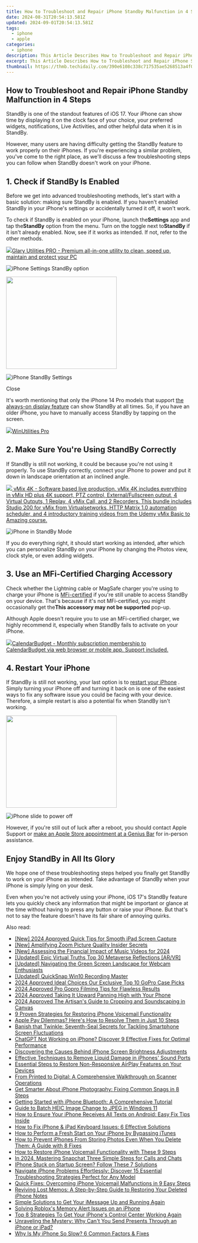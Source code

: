 ```yaml
---
title: How to Troubleshoot and Repair iPhone Standby Malfunction in 4 Steps
date: 2024-08-31T20:54:13.581Z
updated: 2024-09-01T20:54:13.581Z
tags:
  - iphone
  - apple
categories:
  - iphone
description: This Article Describes How to Troubleshoot and Repair iPhone Standby Malfunction in 4 Steps
excerpt: This Article Describes How to Troubleshoot and Repair iPhone Standby Malfunction in 4 Steps
thumbnail: https://thmb.techidaily.com/390e6108c338c717535ae5268513a4f027783679d87088006ba977c8519d5351.jpg
---
```


## How to Troubleshoot and Repair iPhone Standby Malfunction in 4 Steps

 StandBy is one of the standout features of iOS 17\. Your iPhone can show time by displaying it on the clock face of your choice, your preferred widgets, notifications, Live Activities, and other helpful data when it is in StandBy.

 However, many users are having difficulty getting the StandBy feature to work properly on their iPhones. If you're experiencing a similar problem, you've come to the right place, as we'll discuss a few troubleshooting steps you can follow when StandBy doesn't work on your iPhone.

## 1\. Check if StandBy Is Enabled

 Before we get into advanced troubleshooting methods, let's start with a basic solution: making sure StandBy is enabled. If you haven't enabled StandBy in your iPhone's settings or accidentally turned it off, it won't work.

 To check if StandBy is enabled on your iPhone, launch the**Settings** app and tap the**StandBy** option from the menu. Turn on the toggle next to**StandBy** if it isn't already enabled. Now, see if it works as intended. If not, refer to the other methods.

<!-- affiliate ads begin -->
<a href="https://order.glarysoft.com/order/checkout.php?PRODS=4535075&QTY=1&AFFILIATE=108875&CART=1"><img src="https://secure.avangate.com/images/merchant/6734fa703f6633ab896eecbdfad8953a/products/GU-500_672.png" border="0">Glary Utilities PRO -  Premium all-in-one utility to clean, speed up, maintain and protect your PC</a>
<!-- affiliate ads end -->
![iPhone Settings StandBy option](https://static1.makeuseofimages.com/wordpress/wp-content/uploads/2023/07/iphone-settings-standby-option.jpg)

<!-- affiliate ads begin -->
<a href="https://united.elfm.net/c/5597632/748964/4704" target="_top" id="748964"><img src="//a.impactradius-go.com/display-ad/4704-748964" border="0" alt="" width="300" height="250"/></a><img height="0" width="0" src="https://united.elfm.net/i/5597632/748964/4704" style="position:absolute;visibility:hidden;" border="0" />
<!-- affiliate ads end -->
![iPhone StandBy Settings](https://static1.makeuseofimages.com/wordpress/wp-content/uploads/2023/07/iphone-standby-settings.jpg)

Close

 It's worth mentioning that only the iPhone 14 Pro models that support [the always-on display feature](https://www.makeuseof.com/turn-off-always-on-display-iphone/) can show StandBy at all times. So, if you have an older iPhone, you have to manually access StandBy by tapping on the screen.

<!-- affiliate ads begin -->
<a href="https://secure.2checkout.com/order/checkout.php?PRODS=4665597&QTY=1&AFFILIATE=108875&CART=1"><img src="https://www.pcclean.io/wp-content/uploads/2018/03/winutilities-box-130521.png" border="0">WinUtilities Pro</a>
<!-- affiliate ads end -->
## 2\. Make Sure You're Using StandBy Correctly

 If StandBy is still not working, it could be because you're not using it properly. To use StandBy correctly, connect your iPhone to power and put it down in landscape orientation at an inclined angle.

<!-- affiliate ads begin -->
<a href="https://secure.2checkout.com/order/checkout.php?PRODS=30901369&QTY=1&AFFILIATE=108875&CART=1"> <img src="https://secure.avangate.com/images/merchant/ce9a6fb2becc2d235e62b125e9260102/products/1_copy_vMixCallScreenshot1-large.jpg" border="0"> vMix 4K - Software based live production. vMix 4K includes everything in vMix HD plus 4K support, PTZ control, External/Fullscreen output, 4 Virtual Outputs, 1 Replay, 4 vMix Call, and 2 Recorders. 
This bundle includes Studio 200 for vMix from Virtualsetworks, HTTP Matrix 1.0 automation scheduler, and 4 introductory training videos from the Udemy vMix Basic to Amazing course. </a>
<!-- affiliate ads end -->
![iPhone in StandBy Mode](https://static1.makeuseofimages.com/wordpress/wp-content/uploads/wm/2023/07/iphone-in-standby-mode-1.jpg)

 If you do everything right, it should start working as intended, after which you can personalize StandBy on your iPhone by changing the Photos view, clock style, or even adding widgets.

## 3\. Use an MFi-Certified Charging Accessory

 Check whether the Lightning cable or MagSafe charger you're using to charge your iPhone is [MFi-certified](http://www.makeuseof.com/apple-mfi-certified-explained/) if you're still unable to access StandBy on your device. That's because if it's not MFi-certified, you might occasionally get the**This accessory may not be supported** pop-up.

 Although Apple doesn't require you to use an MFi-certified charger, we highly recommend it, especially when StandBy fails to activate on your iPhone.

<!-- affiliate ads begin -->
<a href="https://secure.2checkout.com/order/checkout.php?PRODS=37701530&QTY=1&AFFILIATE=108875&CART=1"><img src="https://secure.avangate.com/images/merchant/6fe0c81e3f9438db11ebbfba6c5ce460/products/copy_cbLogo_with_text_blue.png" border="0">CalendarBudget - Monthly subscription membership to CalendarBudget via web browser or mobile app. Support included. </a>
<!-- affiliate ads end -->
## 4\. Restart Your iPhone

 If StandBy is still not working, your last option is to [restart your iPhone](https://www.makeuseof.com/how-to-restart-any-iphone-even-if-the-buttons-are-broken/) . Simply turning your iPhone off and turning it back on is one of the easiest ways to fix any software issue you could be facing with your device. Therefore, a simple restart is also a potential fix when StandBy isn't working.

<!-- affiliate ads begin -->
<a href="https://bluettius.sjv.io/c/5597632/2027209/17108" target="_top" id="2027209"><img src="//a.impactradius-go.com/display-ad/17108-2027209" border="0" alt="" width="300" height="250"/></a><img height="0" width="0" src="https://imp.pxf.io/i/5597632/2027209/17108" style="position:absolute;visibility:hidden;" border="0" />
<!-- affiliate ads end -->
![iPhone slide to power off](https://static1.makeuseofimages.com/wordpress/wp-content/uploads/2023/07/iphone-slide-to-power-off.jpg)

 However, if you're still out of luck after a reboot, you should contact Apple Support or [make an Apple Store appointment at a Genius Bar](https://www.makeuseof.com/apple-store-appointment-genius-bar/) for in-person assistance.

## Enjoy StandBy in All Its Glory

 We hope one of these troubleshooting steps helped you finally get StandBy to work on your iPhone as intended. Take advantage of StandBy when your iPhone is simply lying on your desk.

 Even when you're not actively using your iPhone, iOS 17's StandBy feature lets you quickly check any information that might be important or glance at the time without having to press any button or raise your iPhone. But that's not to say the feature doesn't have its fair share of annoying quirks.

<ins class="adsbygoogle"
     style="display:block"
     data-ad-format="autorelaxed"
     data-ad-client="ca-pub-7571918770474297"
     data-ad-slot="1223367746"></ins>



<ins class="adsbygoogle"
     style="display:block"
     data-ad-client="ca-pub-7571918770474297"
     data-ad-slot="8358498916"
     data-ad-format="auto"
     data-full-width-responsive="true"></ins>



<span class="atpl-alsoreadstyle">Also read:</span>
<div><ul>
<li><a href="https://video-screen-grab.techidaily.com/new-2024-approved-quick-tips-for-smooth-ipad-screen-capture/"><u>[New] 2024 Approved  Quick Tips for Smooth iPad Screen Capture</u></a></li>
<li><a href="https://fox-cloud.techidaily.com/new-amplifying-zoom-picture-quality-insider-secrets/"><u>[New] Amplifying Zoom Picture Quality  Insider Secrets</u></a></li>
<li><a href="https://article-helps.techidaily.com/new-assessing-the-financial-impact-of-music-videos-for-2024/"><u>[New] Assessing the Financial Impact of Music Videos for 2024</u></a></li>
<li><a href="https://fox-blue.techidaily.com/updated-epic-virtual-truths-top-30-metaverse-reflections-arvr/"><u>[Updated] Epic Virtual Truths  Top 30 Metaverse Reflections [AR/VR]</u></a></li>
<li><a href="https://extra-guidance.techidaily.com/updated-navigating-the-green-screen-landscape-for-webcam-enthusiasts/"><u>[Updated] Navigating the Green Screen Landscape for Webcam Enthusiasts</u></a></li>
<li><a href="https://digital-screen-recording.techidaily.com/updated-quicksnap-win10-recording-master/"><u>[Updated] QuickSnap Win10 Recording Master</u></a></li>
<li><a href="https://article-posts.techidaily.com/2024-approved-ideal-choices-our-exclusive-top-10-gopro-case-picks/"><u>2024 Approved  Ideal Choices  Our Exclusive Top 10 GoPro Case Picks</u></a></li>
<li><a href="https://fox-helps.techidaily.com/2024-approved-pro-gopro-filming-tips-for-flawless-results/"><u>2024 Approved  Pro Gopro Filming Tips for Flawless Results</u></a></li>
<li><a href="https://some-approaches.techidaily.com/2024-approved-taking-it-upward-panning-high-with-your-phone/"><u>2024 Approved  Taking It Upward  Panning High with Your Phone</u></a></li>
<li><a href="https://some-approaches.techidaily.com/2024-approved-the-artisans-guide-to-cropping-and-soundscaping-in-canvas/"><u>2024 Approved  The Artisan's Guide to Cropping and Soundscaping in Canvas</u></a></li>
<li><a href="https://fox-that.techidaily.com/9-proven-strategies-for-restoring-iphone-voicemail-functionality/"><u>9 Proven Strategies for Restoring iPhone Voicemail Functionality</u></a></li>
<li><a href="https://fox-that.techidaily.com/apple-pay-dilemmas-heres-how-to-resolve-them-in-just-10-steps/"><u>Apple Pay Dilemmas? Here's How to Resolve Them in Just 10 Steps</u></a></li>
<li><a href="https://fox-that.techidaily.com/banish-that-twinkle-seventh-seal-secrets-for-tackling-smartphone-screen-fluctuations/"><u>Banish that Twinkle: Seventh-Seal Secrets for Tackling Smartphone Screen Fluctuations</u></a></li>
<li><a href="https://fox-that.techidaily.com/chatgpt-not-working-on-iphone-discover-9-effective-fixes-for-optimal-performance/"><u>ChatGPT Not Working on iPhone? Discover 9 Effective Fixes for Optimal Performance</u></a></li>
<li><a href="https://fox-that.techidaily.com/discovering-the-causes-behind-iphone-screen-brightness-adjustments/"><u>Discovering the Causes Behind iPhone Screen Brightness Adjustments</u></a></li>
<li><a href="https://fox-that.techidaily.com/effective-techniques-to-remove-liquid-damage-in-iphones-sound-ports/"><u>Effective Techniques to Remove Liquid Damage in iPhones' Sound Ports</u></a></li>
<li><a href="https://fox-that.techidaily.com/essential-steps-to-restore-non-responsive-airplay-features-on-your-devices/"><u>Essential Steps to Restore Non-Responsive AirPlay Features on Your Devices</u></a></li>
<li><a href="https://tech-renaissance.techidaily.com/from-printed-to-digital-a-comprehensive-walkthrough-on-scanner-operations/"><u>From Printed to Digital: A Comprehensive Walkthrough on Scanner Operations</u></a></li>
<li><a href="https://fox-that.techidaily.com/get-smarter-about-iphone-photography-fixing-common-snags-in-8-steps/"><u>Get Smarter About iPhone Photography: Fixing Common Snags in 8 Steps</u></a></li>
<li><a href="https://fox-that.techidaily.com/getting-started-with-iphone-bluetooth-a-comprehensive-tutorial/"><u>Getting Started with iPhone Bluetooth: A Comprehensive Tutorial</u></a></li>
<li><a href="https://windows11.techidaily.com/guide-to-batch-heic-image-change-to-jpeg-in-windows-11/"><u>Guide to Batch HEIC Image Change to JPEG in Windows 11</u></a></li>
<li><a href="https://fox-that.techidaily.com/how-to-ensure-your-iphone-receives-all-texts-on-android-easy-fix-tips-inside/"><u>How to Ensure Your iPhone Receives All Texts on Android: Easy Fix Tips Inside</u></a></li>
<li><a href="https://fox-that.techidaily.com/how-to-fix-iphone-and-ipad-keyboard-issues-6-effective-solutions/"><u>How to Fix iPhone & iPad Keyboard Issues: 6 Effective Solutions</u></a></li>
<li><a href="https://fox-that.techidaily.com/how-to-perform-a-fresh-start-on-your-iphone-by-bypassing-itunes/"><u>How to Perform a Fresh Start on Your iPhone by Bypassing iTunes</u></a></li>
<li><a href="https://fox-that.techidaily.com/how-to-prevent-iphones-from-storing-photos-even-when-you-delete-them-a-guide-with-8-fixes/"><u>How to Prevent iPhones From Storing Photos Even When You Delete Them: A Guide with 8 Fixes</u></a></li>
<li><a href="https://fox-that.techidaily.com/how-to-restore-iphone-voicemail-functionality-with-these-9-steps/"><u>How to Restore iPhone Voicemail Functionality with These 9 Steps</u></a></li>
<li><a href="https://snapchat-videos.techidaily.com/in-2024-mastering-snapchat-three-simple-steps-for-calls-and-chats/"><u>In 2024, Mastering Snapchat  Three Simple Steps for Calls and Chats</u></a></li>
<li><a href="https://fox-that.techidaily.com/iphone-stuck-on-startup-screen-follow-these-7-solutions/"><u>IPhone Stuck on Startup Screen? Follow These 7 Solutions</u></a></li>
<li><a href="https://fox-that.techidaily.com/navigate-iphone-problems-effortlessly-discover-15-essential-troubleshooting-strategies-perfect-for-any-model/"><u>Navigate iPhone Problems Effortlessly: Discover 15 Essential Troubleshooting Strategies Perfect for Any Model</u></a></li>
<li><a href="https://fox-that.techidaily.com/quick-fixes-overcoming-iphone-voicemail-malfunctions-in-9-easy-steps/"><u>Quick Fixes: Overcoming iPhone Voicemail Malfunctions in 9 Easy Steps</u></a></li>
<li><a href="https://fox-that.techidaily.com/reviving-lost-memos-a-step-by-step-guide-to-restoring-your-deleted-iphone-notes/"><u>Reviving Lost Memos: A Step-by-Step Guide to Restoring Your Deleted iPhone Notes</u></a></li>
<li><a href="https://fox-that.techidaily.com/simple-solutions-to-get-your-imessage-up-and-running-again/"><u>Simple Solutions to Get Your iMessage Up and Running Again</u></a></li>
<li><a href="https://fox-that.techidaily.com/solving-robloxs-memory-alert-issues-on-an-iphone/"><u>Solving Roblox's Memory Alert Issues on an iPhone</u></a></li>
<li><a href="https://fox-that.techidaily.com/top-8-strategies-to-get-your-iphones-control-center-working-again/"><u>Top 8 Strategies To Get Your iPhone's Control Center Working Again</u></a></li>
<li><a href="https://fox-that.techidaily.com/unraveling-the-mystery-why-cant-you-send-presents-through-an-iphone-or-ipad/"><u>Unraveling the Mystery: Why Can't You Send Presents Through an iPhone or iPad?</u></a></li>
<li><a href="https://fox-that.techidaily.com/why-is-my-iphone-so-slow-6-common-factors-and-fixes/"><u>Why Is My iPhone So Slow? 6 Common Factors & Fixes</u></a></li>
</ul></div>
